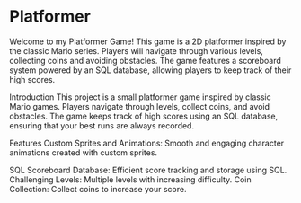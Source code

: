 # Platformer
Welcome to my Platformer Game! This game is a 2D platformer inspired by the classic Mario series. Players will navigate through various levels, collecting coins and avoiding obstacles. The game features a scoreboard system powered by an SQL database, allowing players to keep track of their high scores. 

Introduction
This project is a small platformer game inspired by classic Mario games. Players navigate through levels, collect coins, and avoid obstacles. The game keeps track of high scores using an SQL database, ensuring that your best runs are always recorded.

Features
Custom Sprites and Animations: Smooth and engaging character animations created with custom sprites.

SQL Scoreboard Database: Efficient score tracking and storage using SQL.
Challenging Levels: Multiple levels with increasing difficulty.
Coin Collection: Collect coins to increase your score.
